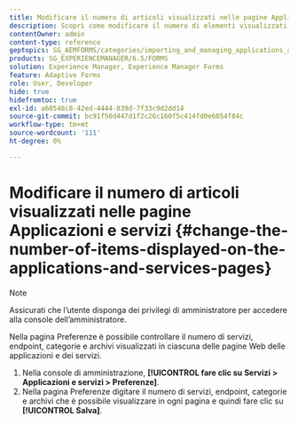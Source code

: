```yaml
---
title: Modificare il numero di articoli visualizzati nelle pagine Applicazioni e servizi
description: Scopri come modificare il numero di elementi visualizzati nelle pagine Applicazioni e Servizi.
contentOwner: admin
content-type: reference
geptopics: SG_AEMFORMS/categories/importing_and_managing_applications_and_archives
products: SG_EXPERIENCEMANAGER/6.5/FORMS
solution: Experience Manager, Experience Manager Forms
feature: Adaptive Forms
role: User, Developer
hide: true
hidefromtoc: true
exl-id: a60548c8-42ed-4444-839d-7f33c9d2dd14
source-git-commit: bc91f56d447d1f2c26c160f5c414fd0e6054f84c
workflow-type: tm+mt
source-wordcount: '111'
ht-degree: 0%

---
```


# Modificare il numero di articoli visualizzati nelle pagine Applicazioni e servizi {#change-the-number-of-items-displayed-on-the-applications-and-services-pages}

>[!NOTE]
> 
> Assicurati che l’utente disponga dei privilegi di amministratore per accedere alla console dell’amministratore.

Nella pagina Preferenze è possibile controllare il numero di servizi, endpoint, categorie e archivi visualizzati in ciascuna delle pagine Web delle applicazioni e dei servizi.

1. Nella console di amministrazione, **[!UICONTROL fare clic su Servizi > Applicazioni e servizi > Preferenze]**.
1. Nella pagina Preferenze digitare il numero di servizi, endpoint, categorie e archivi che è possibile visualizzare in ogni pagina e quindi fare clic su **[!UICONTROL Salva]**.
